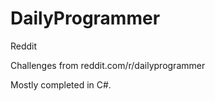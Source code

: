 DailyProgrammer
===============

Reddit


Challenges from reddit.com/r/dailyprogrammer

Mostly completed in C#.
